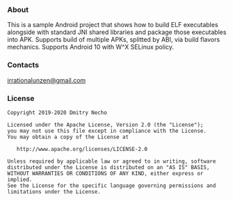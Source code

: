 ### About

This is a sample Android project that shows how to build ELF executables alongside with standard
JNI shared libraries and package those executables into APK. Supports build of multiple
APKs, splitted by ABI, via build flavors mechanics. Supports Android 10 with W^X SELinux policy.

### Contacts

irrationalunzen@gmail.com

### License

    Copyright 2019-2020 Dmitry Necho

    Licensed under the Apache License, Version 2.0 (the "License");
    you may not use this file except in compliance with the License.
    You may obtain a copy of the License at

       http://www.apache.org/licenses/LICENSE-2.0

    Unless required by applicable law or agreed to in writing, software
    distributed under the License is distributed on an "AS IS" BASIS,
    WITHOUT WARRANTIES OR CONDITIONS OF ANY KIND, either express or implied.
    See the License for the specific language governing permissions and
    limitations under the License.